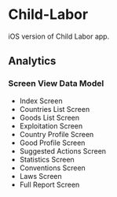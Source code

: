 # Child-Labor
iOS version of Child Labor app.

## Analytics
### Screen View Data Model
* Index Screen
* Countries List Screen
* Goods List Screen
* Exploitation Screen
* Country Profile Screen
* Good Profile Screen
* Suggested Actions Screen
* Statistics Screen
* Conventions Screen
* Laws Screen
* Full Report Screen

